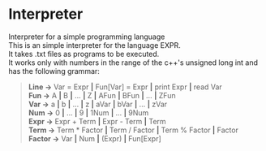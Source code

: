 # Interpreter
 Interpreter for a simple programming language  
 This is an simple interpreter for the language EXPR.  
 It takes .txt files as programs to be executed.  
 It works only with numbers in the range of the c++'s unsigned long int and has the following grammar:  

>**Line →** Var = Expr **|** Fun[Var] = Expr **|** print Expr **|** read Var  
>**Fun →** A **|** B **|** … **|** Z **|** AFun **|** BFun **|** … **|** ZFun  
>**Var →** a **|** b **|** … **|** z **|** aVar **|** bVar **|** … **|** zVar  
>**Num →** 0 **|** … **|** 9 **|** 1Num **|** … **|** 9Num  
>**Expr →** Expr + Term **|** Expr - Term **|** Term  
>**Term →** Term * Factor **|** Term / Factor **|** Term % Factor **|** Factor  
>**Factor →** Var **|** Num **|** (Expr) **|** Fun[Expr]  